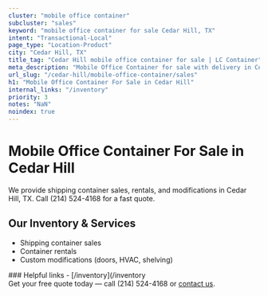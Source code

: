 ```yaml
---
cluster: "mobile office container"
subcluster: "sales"
keyword: "mobile office container for sale Cedar Hill, TX"
intent: "Transactional-Local"
page_type: "Location-Product"
city: "Cedar Hill, TX"
title_tag: "Cedar Hill mobile office container for sale | LC Container"
meta_description: "Mobile Office Container for sale with delivery in Cedar Hill, TX. LC Container — local Since 2003. Get pricing today."
url_slug: "/cedar-hill/mobile-office-container/sales"
h1: "Mobile Office Container For Sale in Cedar Hill"
internal_links: "/inventory"
priority: 3
notes: "NaN"
noindex: true
---
```


# Mobile Office Container For Sale in Cedar Hill

We provide shipping container sales, rentals, and modifications in Cedar Hill, TX. Call (214) 524-4168 for a fast quote.

## Our Inventory & Services
- Shipping container sales
- Container rentals
- Custom modifications (doors, HVAC, shelving)

<div data-section="internal-links">
### Helpful links
- [/inventory](/inventory
</div>

<div data-section="cta">
Get your free quote today — call (214) 524-4168 or <a href="/contact">contact us</a>.
</div>

<script type="application/ld+json">{"@context":"https://schema.org","@type":"FAQPage","mainEntity":[{"@type":"Question","name":"How much does delivery cost in Cedar Hill, TX?","acceptedAnswer":{"@type":"Answer","text":"Delivery costs vary by distance and container size. Most deliveries in Cedar Hill, TX range from $150-$300. Call (214) 524-4168 for an exact quote based on your specific location."}},{"@type":"Question","name":"Do you offer financing or payment plans?","acceptedAnswer":{"@type":"Answer","text":"We accept major credit cards, checks, and can discuss commercial terms for bulk purchases. Call (214) 524-4168 to discuss options."}},{"@type":"Question","name":"Can you customize containers in Cedar Hill, TX?","acceptedAnswer":{"@type":"Answer","text":"Yes — we perform modifications like doors, HVAC, insulation, and shelving. Request a custom quote at (214) 524-4168 or via our contact form."}}]}</script>
